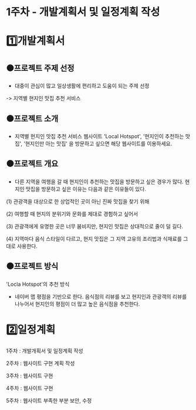 # 1주차 - 개발계획서 및 일정계획 작성

# 1️⃣개발계획서 
## ⚫프로젝트 주제 선정
- 대중이 관심이 많고 일상생활에 편리하고 도움이 되는 주제 선정
  
-> 지역별 현지인 맛집 추천 서비스

## ⚫프로젝트 소개
- 지역별 현지인 맛집 추천 서비스 웹사이트 'Local Hotspot', '현지인이 추천하는 맛집', '현지인만 아는 맛집' 을 방문하고 싶으면 해당 웹사이트를 이용하세요.


## ⚫프로젝트 개요
- 다른 지역을 여행을 갈 때 현지인이 추천하는 맛집을 방문하고 싶은 경우가 많다. 현지인 맛집을 방문하고 싶은 이유는 다음과 같은 이유들이 있다.

(1) 관광객을 대상으로 한 상업적인 곳이 아닌 진짜 맛집을 찾기 위해

(2) 여행할 때 현지의 분위기와 문화를 제대로 경험하고 싶어서

(3) 관광객에게 유명한 곳은 너무 붐비지만, 현지인 맛집은 상대적으로 줄이 덜 길다.

(4) 지역마다 음식 스타일이 다르고, 현지 맛집은 그 지역 고유의 조리법과 식재료를 그대로 사용한다.


## ⚫프로젝트 방식
 'Locla Hotspot'의 추천 방식
- 네이버 맵 평점을 기반으로 한다. 음식점의 리뷰를 보고 현지인과 관광객의 리뷰를 나누어서 현지인의 평점이 더 많고 높은 음식점을 추천한다.

# 2️⃣일정계획
1주차 : 개발개획서 및 일정계획 작성

2주차 : 웹사이트 구현 계획 작성

3주차 : 웹사이트 구현

4주차 : 웹사이트 구현

5주차 : 웹사이트 부족한 부분 보안, 수정

